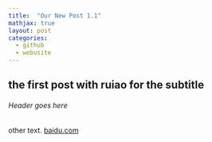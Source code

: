 ```yaml
---
title:  "Our New Post 1.1"
mathjax: true
layout: post
categories: 
  - github
  - webusite
---
```


## the first post with ruiao for the subtitle
###### Header goes here

other text.
[baidu.com](https://www.baidu.com)

